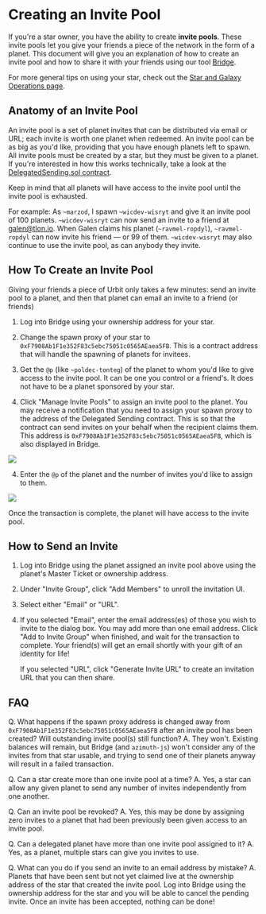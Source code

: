 # Creating an Invite Pool

If you're a star owner, you have the ability to create **invite pools**. These invite pools let you give your friends a piece of the network in the form of a planet. This document will give you an explanation of how to create an invite pool and how to share it with your friends using our tool [Bridge](https://bridge.urbit.org).

For more general tips on using your star, check out the [Star and Galaxy Operations page](..).

## Anatomy of an Invite Pool

An invite pool is a set of planet invites that can be distributed via email or URL; each invite is worth one planet when redeemed. An invite pool can be as big as you'd like, providing that you have enough planets left to spawn. All invite pools must be created by a star, but they must be given to a planet. If you're interested in how this works technically, take a look at the [DelegatedSending.sol contract](https://github.com/urbit/azimuth/blob/master/contracts/DelegatedSending.sol).

Keep in mind that all planets will have access to the invite pool until the invite pool is exhausted.

For example: As `~marzod`, I spawn `~wicdev-wisryt` and give it an invite pool of 100 planets. `~wicdev-wisryt` can now send an invite to a friend at galen@tlon.io. When Galen claims his planet (`~ravmel-ropdyl`), `~ravmel-ropdyl` can now invite his friend — or 99 of them. `~wicdev-wisryt` may also continue to use the invite pool, as can anybody they invite.

## How To Create an Invite Pool

Giving your friends a piece of Urbit only takes a few minutes: send an invite pool to a planet, and then that planet can email an invite to a friend (or friends)

1. Log into Bridge using your ownership address for your star.

2. Change the spawn proxy of your star to `0xF7908Ab1F1e352F83c5ebc75051c0565AEaea5FB`. This is a contract address that will handle the spawning of planets for invitees.

3. Get the `@p` (like `~poldec-tonteg`) of the planet to whom you'd like to give access to the invite pool. It can be one you control or a friend's. It does not have to be a planet sponsored by your star.

3. Click "Manage Invite Pools" to assign an invite pool to the planet. You may receive a notification that you need to assign your spawn proxy to the address of the Delegated Sending contract. This is so that the contract can send invites on your behalf when the recipient claims them. This address is `0xF7908Ab1F1e352F83c5ebc75051c0565AEaea5FB`, which is also displayed in Bridge.

![](https://media.urbit.org/docs/invite-pool/browser-point.png)

4. Enter the `@p` of the planet and the number of invites you'd like to assign to them.

![](https://media.urbit.org/docs/invite-pool/browser-create-pool.png)

Once the transaction is complete, the planet will have access to the invite pool.

## How to Send an Invite

1. Log into Bridge using the planet assigned an invite pool above using the planet's Master Ticket or ownership address.

2. Under "Invite Group", click "Add Members" to unroll the invitation UI.

3. Select either "Email" or "URL".

4. If you selected "Email", enter the email address(es) of those you wish to invite to the dialog box. You may add more than one email address. Click "Add to Invite Group" when finished, and wait for the transaction to complete. Your friend(s) will get an email shortly with your gift of an identity for life!

   If you selected "URL", click "Generate Invite URL" to create an invitation URL that you can then share.

## FAQ

Q. What happens if the spawn proxy address is changed away from `0xF7908Ab1F1e352F83c5ebc75051c0565AEaea5FB` after an invite pool has been created? Will outstanding invite pool(s) still function?
A. They won't. Existing balances will remain, but Bridge (and `azimuth-js`) won't consider any of the invites from that star usable, and trying to send one of their planets anyway will result in a failed transaction.

Q. Can a star create more than one invite pool at a time?
A. Yes, a star can allow any given planet to send any number of invites independently from one another.

Q. Can an invite pool be revoked?
A. Yes, this may be done by assigning zero invites to a planet that had been previously been given access to an invite pool.

Q. Can a delegated planet have more than one invite pool assigned to it?
A. Yes, as a planet, multiple stars can give you invites to use.

Q. What can you do if you send an invite to an email address by mistake?
A. Planets that have been sent but not yet claimed live at the ownership address of the star that created the invite pool. Log into Bridge using the ownership address for the star and you will be able to cancel the pending invite. Once an invite has been accepted, nothing can be done!
